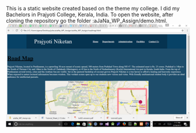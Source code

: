This is a static website created based on the theme my college. I did my Bachelors in Prajyoti College, Kerala, India. To open the website, after cloning the repository go the folder :aJaNa_WP_Assign/demo.html. 
![Alt text](/images/four.png?raw=true "Screenshots")